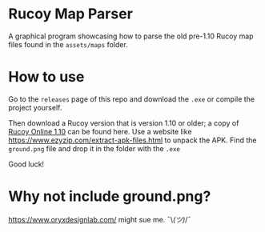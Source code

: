 # Rucoy Map Parser

A graphical program showcasing how to parse the old pre-1.10 Rucoy map files found in the ``assets/maps`` folder.

# How to use

Go to the ``releases`` page of this repo and download the ``.exe`` or compile the project yourself.

Then download a Rucoy version that is version 1.10 or older; a copy of [Rucoy Online 1.10](https://www.mediafire.com/file/gen23mk92fww8yu/rucoy-online-1.10.0.apk/file) can be found here.
Use a website like https://www.ezyzip.com/extract-apk-files.html to unpack the APK.
Find the ``ground.png`` file and drop it in the folder with the ``.exe``

Good luck!

# Why not include ground.png?

https://www.oryxdesignlab.com/ might sue me. ¯\\_(ツ)_/¯
